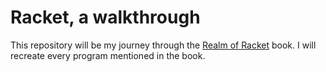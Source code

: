 # Racket, a walkthrough

This repository will be my journey through the [Realm of Racket](http://www.nostarch.com/realmofracket.htm) book. I will recreate every program mentioned in the book.

